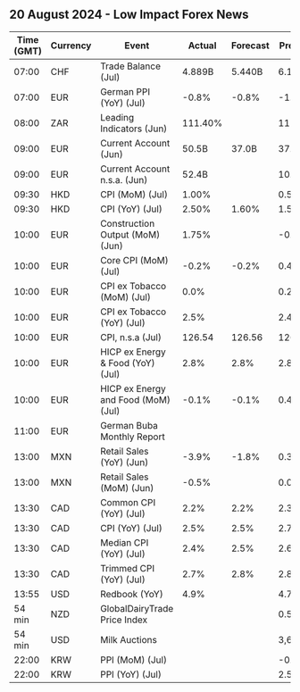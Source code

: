 ## 20 August 2024 - Low Impact Forex News

| Time (GMT) | Currency | Event | Actual | Forecast | Previous |
|------|----------|-------|--------|----------|----------|
| 07:00 | CHF | Trade Balance (Jul) | 4.889B | 5.440B | 6.117B |
| 07:00 | EUR | German PPI (YoY) (Jul) | -0.8% | -0.8% | -1.6% |
| 08:00 | ZAR | Leading Indicators (Jun) | 111.40% |  | 111.90% |
| 09:00 | EUR | Current Account (Jun) | 50.5B | 37.0B | 37.6B |
| 09:00 | EUR | Current Account n.s.a. (Jun) | 52.4B |  | 10.3B |
| 09:30 | HKD | CPI (MoM) (Jul) | 1.00% |  | 0.50% |
| 09:30 | HKD | CPI (YoY) (Jul) | 2.50% | 1.60% | 1.50% |
| 10:00 | EUR | Construction Output (MoM) (Jun) | 1.75% |  | -0.90% |
| 10:00 | EUR | Core CPI (MoM) (Jul) | -0.2% | -0.2% | 0.4% |
| 10:00 | EUR | CPI ex Tobacco (MoM) (Jul) | 0.0% |  | 0.2% |
| 10:00 | EUR | CPI ex Tobacco (YoY) (Jul) | 2.5% |  | 2.4% |
| 10:00 | EUR | CPI, n.s.a (Jul) | 126.54 | 126.56 | 126.58 |
| 10:00 | EUR | HICP ex Energy & Food (YoY) (Jul) | 2.8% | 2.8% | 2.8% |
| 10:00 | EUR | HICP ex Energy and Food (MoM) (Jul) | -0.1% | -0.1% | 0.4% |
| 11:00 | EUR | German Buba Monthly Report |  |  |  |
| 13:00 | MXN | Retail Sales (YoY) (Jun) | -3.9% | -1.8% | 0.3% |
| 13:00 | MXN | Retail Sales (MoM) (Jun) | -0.5% |  | 0.0% |
| 13:30 | CAD | Common CPI (YoY) (Jul) | 2.2% | 2.2% | 2.3% |
| 13:30 | CAD | CPI (YoY) (Jul) | 2.5% | 2.5% | 2.7% |
| 13:30 | CAD | Median CPI (YoY) (Jul) | 2.4% | 2.5% | 2.6% |
| 13:30 | CAD | Trimmed CPI (YoY) (Jul) | 2.7% | 2.8% | 2.8% |
| 13:55 | USD | Redbook (YoY) | 4.9% |  | 4.7% |
| 54 min | NZD | GlobalDairyTrade Price Index |  |  | 0.5% |
| 54 min | USD | Milk Auctions |  |  | 3,680.0 |
| 22:00 | KRW | PPI (MoM) (Jul) |  |  | -0.1% |
| 22:00 | KRW | PPI (YoY) (Jul) |  |  | 2.5% |
